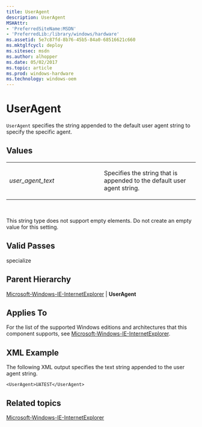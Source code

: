 ```yaml
---
title: UserAgent
description: UserAgent
MSHAttr:
- 'PreferredSiteName:MSDN'
- 'PreferredLib:/library/windows/hardware'
ms.assetid: 5e7c87fd-8b76-45b5-84a0-68516621c660
ms.mktglfcycl: deploy
ms.sitesec: msdn
ms.author: alhopper
ms.date: 05/02/2017
ms.topic: article
ms.prod: windows-hardware
ms.technology: windows-oem
---
```


# UserAgent


`UserAgent` specifies the string appended to the default user agent string to specify the specific agent.

## Values


<table>
<colgroup>
<col width="50%" />
<col width="50%" />
</colgroup>
<tbody>
<tr class="odd">
<td><p><em>user_agent_text</em></p></td>
<td><p>Specifies the string that is appended to the default user agent string.</p></td>
</tr>
</tbody>
</table>

 

This string type does not support empty elements. Do not create an empty value for this setting.

## Valid Passes


specialize

## Parent Hierarchy


[Microsoft-Windows-IE-InternetExplorer](microsoft-windows-ie-internetexplorer.md) | **UserAgent**

## Applies To


For the list of the supported Windows editions and architectures that this component supports, see [Microsoft-Windows-IE-InternetExplorer](microsoft-windows-ie-internetexplorer.md).

## XML Example


The following XML output specifies the text string appended to the user agent string.

```
<UserAgent>UATEST</UserAgent>
```

## Related topics


[Microsoft-Windows-IE-InternetExplorer](microsoft-windows-ie-internetexplorer.md)

 

 







